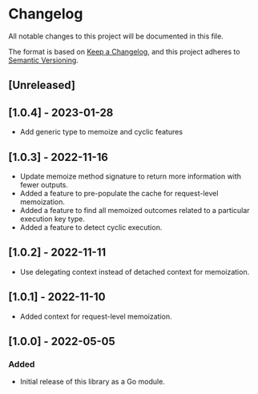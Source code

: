 # Changelog
All notable changes to this project will be documented in this file.

The format is based on [Keep a Changelog](https://keepachangelog.com/en/1.0.0/),
and this project adheres to [Semantic Versioning](https://semver.org/spec/v2.0.0.html).

## [Unreleased]

## [1.0.4] - 2023-01-28
- Add generic type to memoize and cyclic features

## [1.0.3] - 2022-11-16
- Update memoize method signature to return more information with fewer outputs.
- Added a feature to pre-populate the cache for request-level memoization.
- Added a feature to find all memoized outcomes related to a particular execution key type.
- Added a feature to detect cyclic execution.

## [1.0.2] - 2022-11-11
- Use delegating context instead of detached context for memoization.

## [1.0.1] - 2022-11-10
- Added context for request-level memoization.

## [1.0.0] - 2022-05-05
### Added
- Initial release of this library as a Go module.
